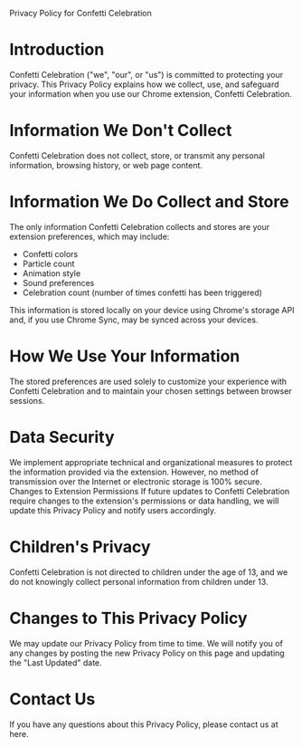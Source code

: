Privacy Policy for Confetti Celebration

# Introduction

Confetti Celebration ("we", "our", or "us") is committed to protecting your privacy. This Privacy Policy explains how we collect, use, and safeguard your information when you use our Chrome extension, Confetti Celebration.

# Information We Don't Collect

Confetti Celebration does not collect, store, or transmit any personal information, browsing history, or web page content.

# Information We Do Collect and Store

The only information Confetti Celebration collects and stores are your extension preferences, which may include:

- Confetti colors
- Particle count
- Animation style
- Sound preferences
- Celebration count (number of times confetti has been triggered)

This information is stored locally on your device using Chrome's storage API and, if you use Chrome Sync, may be synced across your devices.

# How We Use Your Information

The stored preferences are used solely to customize your experience with Confetti Celebration and to maintain your chosen settings between browser sessions.

# Data Security

We implement appropriate technical and organizational measures to protect the information provided via the extension. However, no method of transmission over the Internet or electronic storage is 100% secure.
Changes to Extension Permissions
If future updates to Confetti Celebration require changes to the extension's permissions or data handling, we will update this Privacy Policy and notify users accordingly.

# Children's Privacy

Confetti Celebration is not directed to children under the age of 13, and we do not knowingly collect personal information from children under 13.

# Changes to This Privacy Policy

We may update our Privacy Policy from time to time. We will notify you of any changes by posting the new Privacy Policy on this page and updating the "Last Updated" date.

# Contact Us

If you have any questions about this Privacy Policy, please contact us at here.
